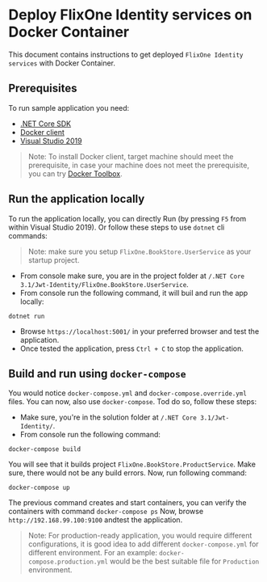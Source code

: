 # Deploy FlixOne Identity services on Docker Container

This document contains instructions to get deployed `FlixOne Identity services` with Docker Container.

## Prerequisites

To run sample application you need:

- [.NET Core SDK](https://dotnet.microsoft.com/download)
- [Docker client](https://docs.docker.com/docker-for-windows/)
- [Visual Studio 2019](https://visualstudio.microsoft.com/downloads/)

> Note: To install Docker client, target machine should meet the prerequisite, in case your machine does not meet the prerequisite, you can try [Docker Toolbox](https://docs.docker.com/docker-for-windows/install/).

## Run the application locally

To run the application locally, you can directly Run (by pressing ```F5``` from within Visual Studio 2019). Or follow these steps to use `dotnet` cli commands:

> Note: make sure you setup `FlixOne.BookStore.UserService` as your startup project.

- From console make sure, you are in the project folder at `/.NET Core 3.1/Jwt-Identity/FlixOne.BookStore.UserService`.
- From console run the following command, it will buil and run the app locally:
 
```console
dotnet run
```

- Browse `https://localhost:5001/` in your preferred browser and test the application.
- Once tested the application, press `Ctrl + C` to stop the application.

## Build and run using `docker-compose`

You would notice `docker-compose.yml` and `docker-compose.override.yml` files. You can now, also use `docker-compose`. Tod do so, follow these steps:

- Make sure, you're in the solution folder at `/.NET Core 3.1/Jwt-Identity/`.
- From console run the following command:

```console
docker-compose build
```

You will see that it builds project `FlixOne.BookStore.ProductService`. Make sure, there would not be any build errors. Now, run following command:

```console
docker-compose up
```

The previous command creates and start containers, you can verify the containers with command `docker-compose ps` Now, browse `http://192.168.99.100:9100` andtest the application.

> Note: For production-ready application, you would require different configurations, it is good idea to add different `docker-compose.yml` for different environment. For an example: `docker-compose.production.yml` would be the best suitable file for `Production` environment.